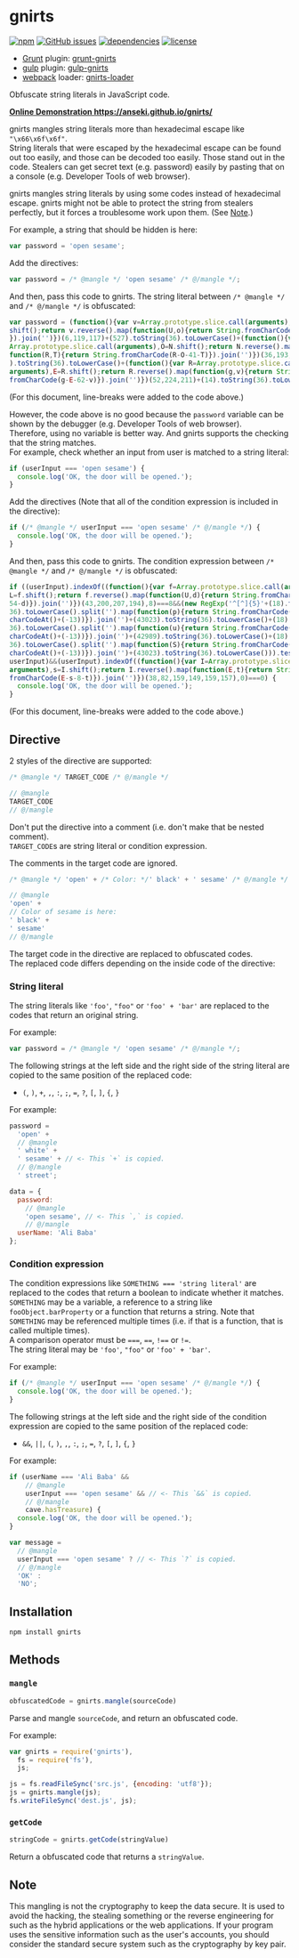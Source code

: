 # gnirts

[![npm](https://img.shields.io/npm/v/gnirts.svg)](https://www.npmjs.com/package/gnirts) [![GitHub issues](https://img.shields.io/github/issues/anseki/gnirts.svg)](https://github.com/anseki/gnirts/issues) [![dependencies](https://img.shields.io/badge/dependencies-No%20dependency-brightgreen.svg)](package.json) [![license](https://img.shields.io/badge/license-MIT-blue.svg)](LICENSE-MIT)

* [Grunt](http://gruntjs.com/) plugin: [grunt-gnirts](https://github.com/anseki/grunt-gnirts)
* [gulp](http://gulpjs.com/) plugin: [gulp-gnirts](https://github.com/anseki/gulp-gnirts)
* [webpack](https://webpack.js.org/) loader: [gnirts-loader](https://github.com/anseki/gnirts-loader)

Obfuscate string literals in JavaScript code.

**<a href="https://anseki.github.io/gnirts/">Online Demonstration https://anseki.github.io/gnirts/</a>**

gnirts mangles string literals more than hexadecimal escape like `"\x66\x6f\x6f"`.  
String literals that were escaped by the hexadecimal escape can be found out too easily, and those can be decoded too easily. Those stand out in the code. Stealers can get secret text (e.g. password) easily by pasting that on a console (e.g. Developer Tools of web browser).

gnirts mangles string literals by using some codes instead of hexadecimal escape. gnirts might not be able to protect the string from stealers perfectly, but it forces a troublesome work upon them. (See [Note](#note).)

For example, a string that should be hidden is here:

```js
var password = 'open sesame';
```

Add the directives:

```js
var password = /* @mangle */ 'open sesame' /* @/mangle */;
```

And then, pass this code to gnirts. The string literal between `/* @mangle */` and `/* @/mangle */` is obfuscated:

```js
var password = (function(){var v=Array.prototype.slice.call(arguments),V=v.
shift();return v.reverse().map(function(U,o){return String.fromCharCode(U-V-0-o)
}).join('')})(6,119,117)+(527).toString(36).toLowerCase()+(function(){var N=
Array.prototype.slice.call(arguments),O=N.shift();return N.reverse().map(
function(R,T){return String.fromCharCode(R-O-41-T)}).join('')})(36,193,109)+(532
).toString(36).toLowerCase()+(function(){var R=Array.prototype.slice.call(
arguments),E=R.shift();return R.reverse().map(function(g,v){return String.
fromCharCode(g-E-62-v)}).join('')})(52,224,211)+(14).toString(36).toLowerCase();
```

(For this document, line-breaks were added to the code above.)

However, the code above is no good because the `password` variable can be shown by the debugger (e.g. Developer Tools of web browser).  
Therefore, using no variable is better way. And gnirts supports the checking that the string matches.  
For example, check whether an input from user is matched to a string literal:

```js
if (userInput === 'open sesame') {
  console.log('OK, the door will be opened.');
}
```

Add the directives (Note that all of the condition expression is included in the directive):

```js
if (/* @mangle */ userInput === 'open sesame' /* @/mangle */) {
  console.log('OK, the door will be opened.');
}
```

And then, pass this code to gnirts. The condition expression between `/* @mangle */` and `/* @/mangle */` is obfuscated:

```js
if ((userInput).indexOf((function(){var f=Array.prototype.slice.call(arguments),
L=f.shift();return f.reverse().map(function(U,d){return String.fromCharCode(U-L-
54-d)}).join('')})(43,200,207,194),8)===8&&(new RegExp('^[^]{5}'+(18).toString(
36).toLowerCase().split('').map(function(p){return String.fromCharCode(p.
charCodeAt()+(-13))}).join('')+(43023).toString(36).toLowerCase()+(18).toString(
36).toLowerCase().split('').map(function(u){return String.fromCharCode(u.
charCodeAt()+(-13))}).join('')+(42989).toString(36).toLowerCase()+(18).toString(
36).toLowerCase().split('').map(function(S){return String.fromCharCode(S.
charCodeAt()+(-13))}).join('')+(43023).toString(36).toLowerCase())).test(
userInput)&&(userInput).indexOf((function(){var I=Array.prototype.slice.call(
arguments),s=I.shift();return I.reverse().map(function(E,t){return String.
fromCharCode(E-s-8-t)}).join('')})(38,82,159,149,159,157),0)===0) {
  console.log('OK, the door will be opened.');
}
```

(For this document, line-breaks were added to the code above.)

## Directive

2 styles of the directive are supported:

```js
/* @mangle */ TARGET_CODE /* @/mangle */
```

```js
// @mangle
TARGET_CODE
// @/mangle
```

Don't put the directive into a comment (i.e. don't make that be nested comment).  
`TARGET_CODE`s are string literal or condition expression.

The comments in the target code are ignored.

```js
/* @mangle */ 'open' + /* Color: */' black' + ' sesame' /* @/mangle */
```

```js
// @mangle
'open' +
// Color of sesame is here:
' black' +
' sesame'
// @/mangle
```

The target code in the directive are replaced to obfuscated codes.  
The replaced code differs depending on the inside code of the directive:

### String literal

The string literals like `'foo'`, `"foo"` or `'foo' + 'bar'` are replaced to the codes that return an original string.

For example:

```js
var password = /* @mangle */ 'open sesame' /* @/mangle */;
```

The following strings at the left side and the right side of the string literal are copied to the same position of the replaced code:

- `(`, `)`, `+`, `,`, `:`, `;`, `=`, `?`, `[`, `]`, `{`, `}`

For example:

```js
password =
  'open' +
  // @mangle
  ' white' +
  ' sesame' + // <- This `+` is copied.
  // @/mangle
  ' street';
```

```js
data = {
  password:
    // @mangle
    'open sesame', // <- This `,` is copied.
    // @/mangle
  userName: 'Ali Baba'
};
```

### Condition expression

The condition expressions like `SOMETHING === 'string literal'` are replaced to the codes that return a boolean to indicate whether it matches.  
`SOMETHING` may be a variable, a reference to a string like `fooObject.barProperty` or a function that returns a string. Note that `SOMETHING` may be referenced multiple times (i.e. if that is a function, that is called multiple times).  
A comparison operator must be `===`, `==`, `!==` or `!=`.  
The string literal may be `'foo'`, `"foo"` or `'foo' + 'bar'`.

For example:

```js
if (/* @mangle */ userInput === 'open sesame' /* @/mangle */) {
  console.log('OK, the door will be opened.');
}
```

The following strings at the left side and the right side of the condition expression are copied to the same position of the replaced code:

- `&&`, `||`, `(`, `)`, `,`, `:`, `;`, `=`, `?`, `[`, `]`, `{`, `}`

For example:

```js
if (userName === 'Ali Baba' &&
    // @mangle
    userInput === 'open sesame' && // <- This `&&` is copied.
    // @/mangle
    cave.hasTreasure) {
  console.log('OK, the door will be opened.');
}
```

```js
var message =
  // @mangle
  userInput === 'open sesame' ? // <- This `?` is copied.
  // @/mangle
  'OK' :
  'NO';
```

## Installation

```shell
npm install gnirts
```

## Methods

### `mangle`

```js
obfuscatedCode = gnirts.mangle(sourceCode)
```

Parse and mangle `sourceCode`, and return an obfuscated code.

For example:

```js
var gnirts = require('gnirts'),
  fs = require('fs'),
  js;

js = fs.readFileSync('src.js', {encoding: 'utf8'});
js = gnirts.mangle(js);
fs.writeFileSync('dest.js', js);
```

### `getCode`

```js
stringCode = gnirts.getCode(stringValue)
```

Return a obfuscated code that returns a `stringValue`.

## Note

This mangling is not the cryptography to keep the data secure. It is used to avoid the hacking, the stealing something or the reverse engineering for such as the hybrid applications or the web applications. If your program uses the sensitive information such as the user's accounts, you should consider the standard secure system such as the cryptography by key pair.
